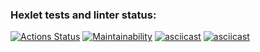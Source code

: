 ### Hexlet tests and linter status:
[![Actions Status](https://github.com/TolkienRools/python-project-49/actions/workflows/hexlet-check.yml/badge.svg)](https://github.com/TolkienRools/python-project-49/actions)
[![Maintainability](https://api.codeclimate.com/v1/badges/80d9875f6b9bd27675b6/maintainability)](https://codeclimate.com/github/TolkienRools/python-project-49/maintainability)
[![asciicast](https://asciinema.org/a/8rBCrKao381mFnvKcbNdLnJ6O.svg)](https://asciinema.org/a/8rBCrKao381mFnvKcbNdLnJ6O)
[![asciicast](https://asciinema.org/a/yTyTsGOw6OmYt4x7wBb9Wdiht.svg)](https://asciinema.org/a/yTyTsGOw6OmYt4x7wBb9Wdiht)
